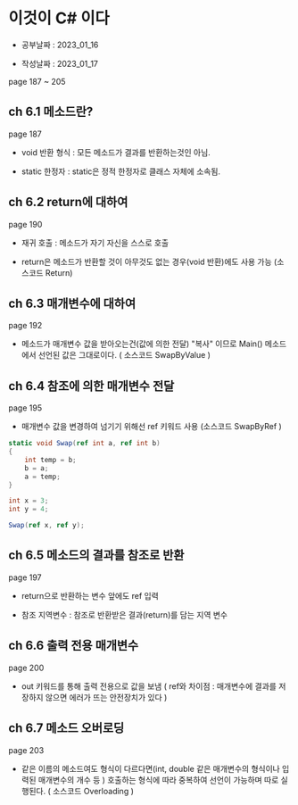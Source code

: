# 이것이 C# 이다

- 공부날짜 : 2023_01_16

- 작성날짜 : 2023_01_17

page 187 ~ 205

## ch 6.1 메소드란?

page 187

* void 반환 형식 : 모든 메소드가 결과를 반환하는것인 아님.

* static 한정자 : static은 정적 한정자로 클래스 자체에 소속됨.

## ch 6.2 return에 대하여

page 190

* 재귀 호출 : 메소드가 자기 자신을 스스로 호출

* return은 메소드가 반환할 것이 아무것도 없는 경우(void 반환)에도 사용 가능 (소스코드 Return)

## ch 6.3 매개변수에 대하여

page 192

* 메소드가 매개변수 값을 받아오는건(값에 의한 전달) "복사" 이므로 Main() 메소드에서 선언된 값은 그대로이다. ( 소스코드 SwapByValue )

## ch 6.4 참조에 의한 매개변수 전달

page 195

* 매개변수 값을 변경하여 넘기기 위해선 ref 키워드 사용 (소스코드 SwapByRef )

```C#
static void Swap(ref int a, ref int b)
{
    int temp = b;
    b = a;
    a = temp;
}
```

```C#
int x = 3;
int y = 4;

Swap(ref x, ref y);
```

## ch 6.5 메소드의 결과를 참조로 반환

page 197

* return으로 반환하는 변수 앞에도 ref 입력

* 참조 지역변수 : 참조로 반환받은 결과(return)를 담는 지역 변수

## ch 6.6 출력 전용 매개변수

page 200

* out 키워드를 통해 출력 전용으로 값을 보냄 ( ref와 차이점 : 매개변수에 결과를 저장하지 않으면 에러가 뜨는 안전장치가 있다 )

## ch 6.7 메소드 오버로딩

page 203

* 같은 이름의 메소드여도 형식이 다르다면(int, double 같은 매개변수의 형식이나 입력된 매개변수의 개수 등 ) 호출하는 형식에 따라 중복하여 선언이 가능하며 따로 실행된다. ( 소스코드 Overloading )